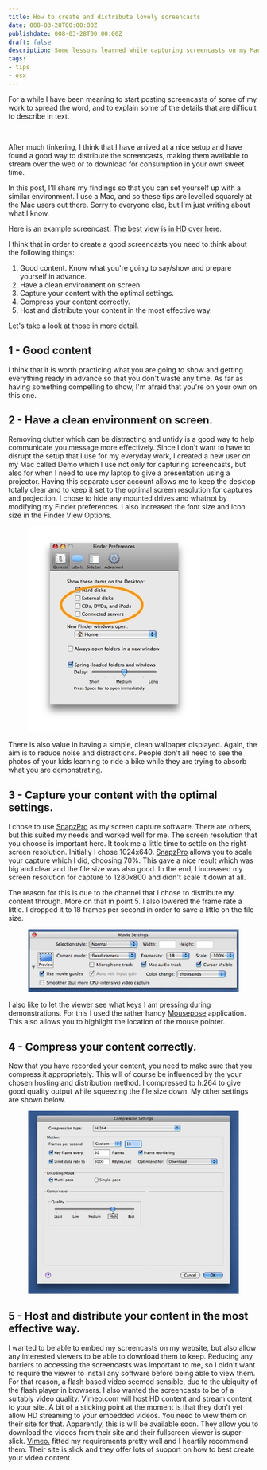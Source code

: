 ```yaml
---
title: How to create and distribute lovely screencasts
date: 008-03-28T00:00:00Z
publishdate: 008-03-28T00:00:00Z
draft: false
description: Some lessons learned while capturing screencasts on my Mac
tags:
- tips
- osx
---
```


For a while I have been meaning to start posting screencasts of some of my work to spread the word, and to explain some of the details that are difficult to describe in text.

<!--more-->

<img src="http://farm4.static.flickr.com/3182/2674867706_0397fca6e0.jpg" alt="">


After much tinkering, I think that I have arrived at a nice setup and have found a good way to distribute the screencasts, making them available to stream over the web or to download for consumption in your own sweet time.

In this post, I'll share my findings so that you can set yourself up with a similar environment.  I use a Mac, and so these tips are levelled squarely at the Mac users out there. Sorry to everyone else, but I'm just writing about what I know.


Here is an example screencast.  <a href="http://vimeo.com/833608" target="_blank">The best view is in HD over here.</a>

<figure><object data="http://www.vimeo.com/moogaloop.swf?clip_id=833608&amp;server=www.vimeo.com&amp;fullscreen=1&amp;show_title=1&amp;show_byline=0&amp;show_portrait=0&amp;color=00ADEF" type="application/x-shockwave-flash" height="250" width="400">
    <param name="quality" value="best" />    <param name="allowfullscreen" value="true" />    <param name="scale" value="showAll" />    <param name="movie" value="http://www.vimeo.com/moogaloop.swf?clip_id=833608&amp;server=www.vimeo.com&amp;fullscreen=1&amp;show_title=1&amp;show_byline=0&amp;show_portrait=0&amp;color=00ADEF" />
</object> </figure>


<p>I think that in order to create a good screencasts you need to think about the following things:</p>
<ol>
	<li>Good content. Know what you're going to say/show and prepare yourself in advance.</li>
	<li>Have a clean environment on screen.</li>
	<li>Capture your content with the optimal settings.</li>
	<li>Compress your content correctly.</li>
	<li>Host and distribute your content in the most effective way.</li>
</ol>
<p>Let's take a look at those in more detail.</p>
<h2>1 - Good content</h2>
<p>
	I think that it is worth practicing what you are going to show and getting everything ready in advance so that you don't waste any time. As far as having something compelling to show, I'm afraid that you're on your own on this one.
</p>
<h2>2 - Have a clean environment on screen.</h2>
<p>Removing clutter which can be distracting and untidy is a good way to help communicate you message more effectively. Since I don't want to have to disrupt the setup that I use for my everyday work, I created a new user on my Mac called Demo which I use not only for capturing screencasts, but also for when I need to use my laptop to give a presentation using a projector.  Having this separate user account allows me to keep the desktop totally clear and to keep it set to the optimal screen resolution for captures and projection. I chose to hide any mounted drives and whatnot by modifying my Finder preferences. I also increased the font size and icon size in the Finder View Options.</p>
<figure><img class="free" src="/images/finder-prefs.jpeg" alt="Finder preferences" /></figure>
<p>There is also value in having a simple, clean wallpaper displayed. Again, the aim is to reduce noise and distractions.  People don't all need to see the photos of your kids learning to ride a bike while they are trying to absorb what you are demonstrating.</p>
<h2>3 - Capture your content with the optimal settings.</h2>
<p>I chose to use <a href="http://www.ambrosiasw.com/utilities/snapzprox/" target="_blank">SnapzPro</a> as my screen capture software. There are others, but this suited my needs and worked well for me.  The screen resolution that you choose is important here. It took me a little time to settle on the right screen resolution.  Initially I chose 1024x640.  <a href="http://www.ambrosiasw.com/utilities/snapzprox/">SnapzPro</a> allows you to scale your capture which I did, choosing 70%. This gave a nice result which was big and clear and the file size was also good.  In the end, I increased my screen resolution for capture to 1280x800 and didn't scale it down at all. </p>
<p>The reason for this is due to the channel that I chose to distribute my content through. More on that in point 5.  I also lowered the frame rate a little. I dropped it to 18 frames per second in order to save a little on the file size.</p>

<figure><img alt="Capture settings" class="free" src="/images/snaps-capture-settings.jpg" /></figure>

<p>I also like to let the viewer see what keys I am pressing during demonstrations. For this I used the rather handy <a href="http://www.boinx.com/mousepose/" target="_blank">Mousepose</a> application. This also allows you to highlight the location of the mouse pointer. </p>

<h2>4 - Compress your content correctly.</h2>
<p>Now that you have recorded your content, you need to make sure that you compress it appropriately. This will of course be influenced by the your chosen hosting and distribution method. I compressed to h.264 to give good quality output while squeezing the file size down. My other settings are shown below.</p>

<figure><img alt="Compression settings" src="/images/compression-settings.jpg" /></figure>

<h2>5 - Host and distribute your content in the most effective way.</h2>
<p>I wanted to be able to embed my screencasts on my website, but also allow any interested viewers to be able to download them to keep.  Reducing any barriers to accessing the screencasts was important to me, so I didn't want to require the viewer to install any software before being able to view them. For that reason, a flash based video seemed sensible, due to the ubiquity of the flash player in browsers. I also wanted the screencasts to be of a suitably video quality. <a href="http://www.vimeo.com">Vimeo.com</a> will host HD content and stream content to your site. A bit of a sticking point at the moment is that they don't yet allow HD streaming to your embedded videos. You need to view them on their site for that. Apparently, this is will be available soon.  They allow you to download the videos from their site and their fullscreen viewer is super-slick. <a href="http://www.vimeo.com">Vimeo.</a> fitted my requirements pretty well and I heartily recommend them. Their site is slick and they offer lots of support on how to best create your video content.</p>
